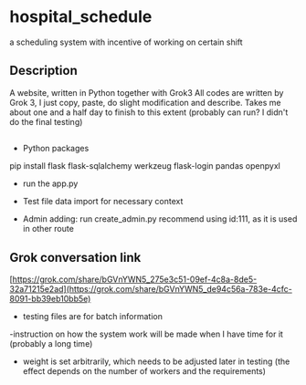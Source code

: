 # hospital_schedule
a scheduling system with incentive of working on certain shift

## Description
A website, written in Python together with Grok3
All codes are written by Grok 3, I just copy, paste, do slight modification and describe.
Takes me about one and a half day to finish to this extent (probably can run? I didn't do the final testing)

## 
- Python packages

pip install flask flask-sqlalchemy werkzeug flask-login pandas openpyxl

- run the app.py

- Test file
  data import for necessary context
  
- Admin adding: run create_admin.py
  recommend using id:111, as it is used in other route

## Grok conversation link
[https://grok.com/share/bGVnYWN5_275e3c51-09ef-4c8a-8de5-32a71215e2ad](https://grok.com/share/bGVnYWN5_de94c56a-783e-4cfc-8091-bb39eb10bb5e)

- testing files are for batch information

-instruction on how the system work will be made when I have time for it (probably a long time)

- weight is set arbitrarily, which needs to be adjusted later in testing (the effect depends on the number of workers and the requirements)
